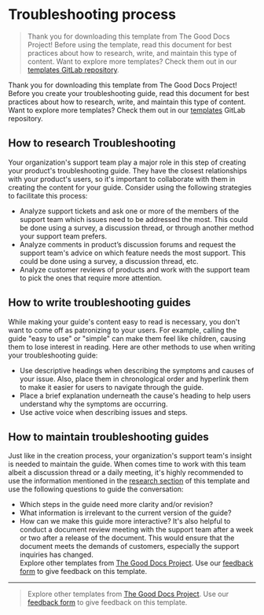 # Troubleshooting process

> Thank you for downloading this template from The Good Docs Project! Before using the template, read this document for best practices about how to research, write, and maintain this type of content. Want to explore more templates? Check them out in our [templates GitLab repository](https://gitlab.com/tgdp/templates).

Thank you for downloading this template from The Good Docs Project! Before you create your troubleshooting guide, read this document for best practices about how to research, write, and maintain this type of content. Want to explore more templates? Check them out in our [templates](https://gitlab.com/tgdp/templates) GitLab repository.

## How to research Troubleshooting

Your organization's support team play a major role in this step of creating your product's troubleshooting guide. They have the closest relationships with your product's users, so it's important to collaborate with them in creating the content for your guide. Consider using the following strategies to facilitate this process:

* Analyze support tickets and ask one or more of the members of the support team which issues need to be addressed the most. This could be done using a survey, a discussion thread, or through another method your support team prefers.
* Analyze comments in product’s discussion forums and request the support team's advice on which feature needs the most support. This could be done using a survey, a discussion thread, etc.  
* Analyze customer reviews of products and work with the support team to pick the ones that require more attention.

## How to write troubleshooting guides

While making your guide's content easy to read is necessary, you don't want to come off as patronizing to your users. For example, calling the guide "easy to use" or "simple" can make them feel like children, causing them to lose interest in reading. Here are other methods to use when writing your troubleshooting guide:

* Use descriptive headings when describing the symptoms and causes of your issue. Also, place them in chronological order and hyperlink them to make it easier for users to navigate through the guide.
* Place a brief explanation underneath the cause's heading to help users understand why the symptoms are occurring.
* Use active voice when describing issues and steps.  

## How to maintain troubleshooting guides

Just like in the creation process, your organization's support team's insight is needed to maintain the guide. When comes time to work with this team albeit a discussion thread or a daily meeting, it's highly recommended to use the information mentioned in the [research section](#how-to-research-troubleshooting) of this template and use the following questions to guide the conversation:

* Which steps in the guide need more clarity and/or revision?
* What information is irrelevant to the current version of the guide?
* How can we make this guide more interactive?
It's also helpful to conduct a document review meeting with the support team after a week or two after a release of the document.  This would ensure that the document meets the demands of customers, especially the support inquiries has changed.  
Explore other templates from [The Good Docs Project](https://gitlab.com/tgdp/templates). Use our [feedback form](https://thegooddocsproject.dev/feedback/) to give feedback on this template.

---

> Explore other templates from [The Good Docs Project](https://thegooddocsproject.dev/). Use our [feedback form](https://thegooddocsproject.dev/feedback/?template=Troubleshooting%20process) to give feedback on this template.